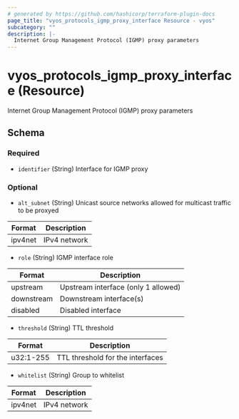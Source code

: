 ```yaml
---
# generated by https://github.com/hashicorp/terraform-plugin-docs
page_title: "vyos_protocols_igmp_proxy_interface Resource - vyos"
subcategory: ""
description: |-
  Internet Group Management Protocol (IGMP) proxy parameters
---
```


# vyos_protocols_igmp_proxy_interface (Resource)

Internet Group Management Protocol (IGMP) proxy parameters



<!-- schema generated by tfplugindocs -->
## Schema

### Required

- `identifier` (String) Interface for IGMP proxy

### Optional

- `alt_subnet` (String) Unicast source networks allowed for multicast traffic to be proxyed

|  Format  |  Description  |
|----------|---------------|
|  ipv4net  |  IPv4 network  |
- `role` (String) IGMP interface role

|  Format  |  Description  |
|----------|---------------|
|  upstream  |  Upstream interface (only 1 allowed)  |
|  downstream  |  Downstream interface(s)  |
|  disabled  |  Disabled interface  |
- `threshold` (String) TTL threshold

|  Format  |  Description  |
|----------|---------------|
|  u32:1-255  |  TTL threshold for the interfaces  |
- `whitelist` (String) Group to whitelist

|  Format  |  Description  |
|----------|---------------|
|  ipv4net  |  IPv4 network  |

